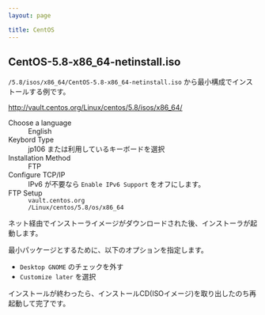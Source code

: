 ```yaml
---
layout: page

title: CentOS
---
```


## CentOS-5.8-x86_64-netinstall.iso

`/5.8/isos/x86_64/CentOS-5.8-x86_64-netinstall.iso` から最小構成でインストールする例です。

<http://vault.centos.org/Linux/centos/5.8/isos/x86_64/>

<dl>
<dt>Choose a language</dt>
<dd>English</dd>
<dt>Keybord Type</dt>
<dd>jp106 または利用しているキーボードを選択</dd>
<dt>Installation Method</dt>
<dd>FTP</dd>
<dt>Configure TCP/IP</dt>
<dd>IPv6 が不要なら <code>Enable IPv6 Support</code> をオフにします。</dd>
<dt>FTP Setup</dt>
<dd><code>vault.centos.org</code></dd>
<dd><code>/Linux/centos/5.8/os/x86_64</code></dd>
</dl>

ネット経由でインストーライメージがダウンロードされた後、インストーラが起動します。

最小パッケージとするために、以下のオプションを指定します。

* `Desktop GNOME` のチェックを外す
* `Customize later` を選択

インストールが終わったら、インストールCD(ISOイメージ)を取り出したのち再起動して完了です。

